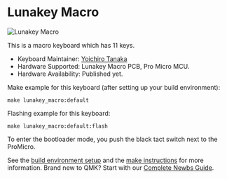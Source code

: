 # Lunakey Macro

![Lunakey Macro](https://i.imgur.com/BirFxgYh.jpeg)

This is a macro keyboard which has 11 keys.

* Keyboard Maintainer: [Yoichiro Tanaka](https://github.com/yoichiro)
* Hardware Supported: Lunakey Macro PCB, Pro Micro MCU.
* Hardware Availability: Published yet.

Make example for this keyboard (after setting up your build environment):

    make lunakey_macro:default

Flashing example for this keyboard:

    make lunakey_macro:default:flash

To enter the bootloader mode, you push the black tact switch next to the ProMicro.

See the [build environment setup](https://docs.qmk.fm/#/getting_started_build_tools) and the [make instructions](https://docs.qmk.fm/#/getting_started_make_guide) for more information. Brand new to QMK? Start with our [Complete Newbs Guide](https://docs.qmk.fm/#/newbs).
